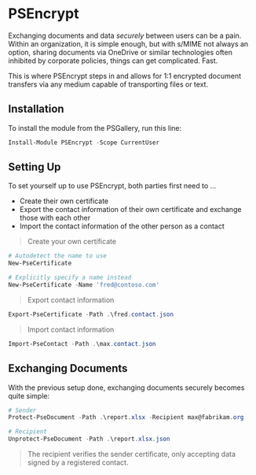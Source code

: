 ﻿# PSEncrypt

Exchanging documents and data _securely_ between users can be a pain.
Within an organization, it is simple enough, but with s/MIME not always an option, sharing documents via OneDrive or similar technologies often inhibited by corporate policies, things can get complicated. Fast.

This is where PSEncrypt steps in and allows for 1:1 encrypted document transfers via any medium capable of transporting files or text.

## Installation

To install the module from the PSGallery, run this line:

```powershell
Install-Module PSEncrypt -Scope CurrentUser
```

## Setting Up

To set yourself up to use PSEncrypt, both parties first need to ...

+ Create their own certificate
+ Export the contact information of their own certificate and exchange those with each other
+ Import the contact information of the other person as a contact

> Create your own certificate

```powershell
# Autodetect the name to use
New-PseCertificate

# Explicitly specify a name instead
New-PseCertificate -Name 'fred@contoso.com'
```

> Export contact information

```powershell
Export-PseCertificate -Path .\fred.contact.json
```

> Import contact information

```powershell
Import-PseContact -Path .\max.contact.json
```

## Exchanging Documents

With the previous setup done, exchanging documents securely becomes quite simple:

```powershell
# Sender
Protect-PseDocument -Path .\report.xlsx -Recipient max@fabrikam.org
```

```powershell
# Recipient
Unprotect-PseDocument -Path .\report.xlsx.json
```

> The recipient verifies the sender certificate, only accepting data signed by a registered contact.

